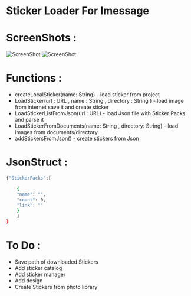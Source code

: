 # Sticker Loader For Imessage

# ScreenShots : 

![ScreenShot](https://spl.tophope.ru/firstScreen.png)
![ScreenShot](https://spl.tophope.ru/secondScreen.png)


# Functions :

- createLocalSticker(name: String) -  load sticker from project 
- LoadSticker(url : URL , name : String , directory : String ) - load image from internet save it and create sticker
- LoadStickerListFromJson(url : URL)  - load Json file  with Sticker Packs and parse it 
- LoadStickerFromDocuments(name: String , directory: String) - load images from documents/directory
- addStickersFromJson() - create stickers from Json


   

# JsonStruct :

```sh
{"StickerPacks":[ 

    {
    "name": "",
    "count": 0,
    "link": ""
    }
    ]
}
```
# To Do :

- Save path of downloaded Stickers
- Add sticker catalog 
- Add sticker manager
- Add design
- Create Stickers from photo library 


